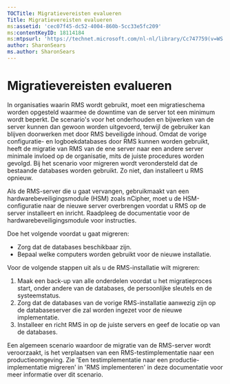 ```yaml
---
TOCTitle: Migratievereisten evalueren
Title: Migratievereisten evalueren
ms:assetid: 'cec07f45-dc52-4004-860b-5cc33e5fc209'
ms:contentKeyID: 18114184
ms:mtpsurl: 'https://technet.microsoft.com/nl-nl/library/Cc747759(v=WS.10)'
author: SharonSears
ms.author: SharonSears
---
```


Migratievereisten evalueren
===========================

In organisaties waarin RMS wordt gebruikt, moet een migratieschema worden opgesteld waarmee de downtime van de server tot een minimum wordt beperkt. De scenario's voor het onderhouden en bijwerken van de server kunnen dan gewoon worden uitgevoerd, terwijl de gebruiker kan blijven doorwerken met door RMS beveiligde inhoud. Omdat de vorige configuratie- en logboekdatabases door RMS kunnen worden gebruikt, heeft de migratie van RMS van de ene server naar een andere server minimale invloed op de organisatie, mits de juiste procedures worden gevolgd. Bij het scenario voor migreren wordt verondersteld dat de bestaande databases worden gebruikt. Zo niet, dan installeert u RMS opnieuw.

Als de RMS-server die u gaat vervangen, gebruikmaakt van een hardwarebeveiligingsmodule (HSM) zoals nCipher, moet u de HSM-configuratie naar de nieuwe server overbrengen voordat u RMS op de server installeert en inricht. Raadpleeg de documentatie voor de hardwarebeveiligingsmodule voor instructies.

Doe het volgende voordat u gaat migreren:

-   Zorg dat de databases beschikbaar zijn.
-   Bepaal welke computers worden gebruikt voor de nieuwe installatie.

Voor de volgende stappen uit als u de RMS-installatie wilt migreren:

1.  Maak een back-up van alle onderdelen voordat u het migratieproces start, onder andere van de databases, de persoonlijke sleutels en de systeemstatus.
2.  Zorg dat de databases van de vorige RMS-installatie aanwezig zijn op de databaseserver die zal worden ingezet voor de nieuwe implementatie.
3.  Installeer en richt RMS in op de juiste servers en geef de locatie op van de databases.

Een algemeen scenario waardoor de migratie van de RMS-server wordt veroorzaakt, is het verplaatsen van een RMS-testimplementatie naar een productieomgeving. Zie 'Een testimplementatie naar een productie-implementatie migreren' in 'RMS implementeren' in deze documentatie voor meer informatie over dit scenario.
